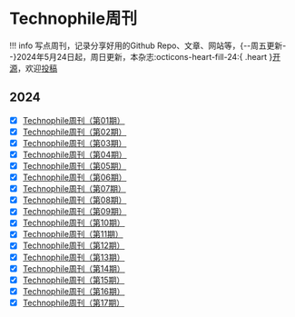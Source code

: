 # Technophile周刊

!!! info
    写点周刊，记录分享好用的Github Repo、文章、网站等，{--周五更新--}2024年5月24日起，周日更新，本杂志:octicons-heart-fill-24:{ .heart }[开源](https://github.com/LennyChenLaw/LennyChenLaw.github.io/tree/main/docs/Weekly)，欢迎[投稿](https://github.com/LennyChenLaw/Weekly/issues)


## 2024
- [x] [Technophile周刊（第01期）](Week01.md)
- [x] [Technophile周刊（第02期）](Week02.md)
- [x] [Technophile周刊（第03期）](Week03.md)
- [x] [Technophile周刊（第04期）](Week04.md)
- [x] [Technophile周刊（第05期）](Week05.md)
- [x] [Technophile周刊（第06期）](Week06.md)
- [x] [Technophile周刊（第07期）](Week07.md)
- [x] [Technophile周刊（第08期）](Week08.md)
- [x] [Technophile周刊（第09期）](Week09.md)
- [x] [Technophile周刊（第10期）](Week10.md)
- [x] [Technophile周刊（第11期）](Week11.md)
- [x] [Technophile周刊（第12期）](Week12.md)
- [x] [Technophile周刊（第13期）](Week13.md)
- [x] [Technophile周刊（第14期）](Week14.md)
- [x] [Technophile周刊（第15期）](Week15.md)
- [x] [Technophile周刊（第16期）](Week16.md)
- [x] [Technophile周刊（第17期）](Week17.md)
<!-- - [x] [Technophile周刊（第18期）](Week18.md)
- [x] [Technophile周刊（第19期）](Week19.md)
- [x] [Technophile周刊（第20期）](Week20.md)
- [x] [Technophile周刊（第21期）](Week21.md)
- [x] [Technophile周刊（第22期）](Week22.md)
- [x] [Technophile周刊（第23期）](Week23.md)
- [x] [Technophile周刊（第24期）](Week24.md)
- [x] [Technophile周刊（第25期）](Week25.md)
- [x] [Technophile周刊（第26期）](Week26.md)
- [x] [Technophile周刊（第27期）](Week27.md)
- [x] [Technophile周刊（第28期）](Week28.md)
- [x] [Technophile周刊（第29期）](Week29.md)
- [x] [Technophile周刊（第30期）](Week30.md)
- [x] [Technophile周刊（第31期）](Week31.md)
- [x] [Technophile周刊（第32期）](Week32.md)
- [x] [Technophile周刊（第33期）](Week33.md) -->
